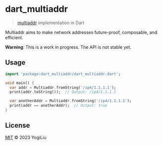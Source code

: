 # dart_multiaddr

> [multiaddr](https://github.com/multiformats/multiaddr) implementation in Dart

Multiaddr aims to make network addresses future-proof, composable, and efficient.

**Warning**: This is a work in progress. The API is not stable yet.

## Usage

```dart
import 'package:dart_multiaddr/dart_multiaddr.dart';

void main() {
  var addr = Multiaddr.fromString('/ip4/1.1.1.1');
  print(addr.toString());  // Output: /ip4/1.1.1.1

  var anotherAddr = Multiaddr.fromString('/ip4/1.1.1.1');
  print(addr == anotherAddr);  // Output: true
}
```

## License

[MIT](./LICENSE) © 2023 YogiLiu
